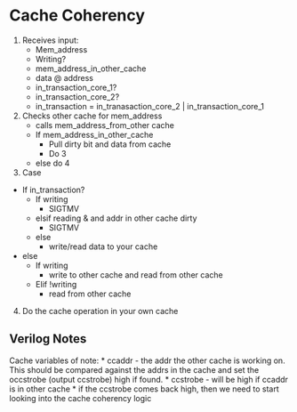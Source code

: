 # Cache Coherency 
1. Receives input:
    * Mem_address
    * Writing?
    * mem_address_in_other_cache
    * data @ address
    * in_transaction_core_1?
    * in_transaction_core_2?
    * in_transaction = in_tranasaction_core_2 | in_transaction_core_1
2. Checks other cache for mem_address
    * calls mem_address_from_other cache
    * If mem_address_in_other_cache
        - Pull dirty bit and data from cache
        - Do 3
    * else do 4
3. Case
  * If in_transaction? 
    - If writing 
      * SIGTMV
    - elsif reading & and addr in other cache dirty
      * SIGTMV
    - else
      * write/read data to your cache
  * else
    - If writing 
      * write to other cache and read from other cache
    - Elif !writing
      * read from other cache
4. Do the cache operation in your own cache










## Verilog Notes
Cache variables of note:
    * ccaddr - the addr the other cache is working on. This should be compared against the addrs in the cache and set the occstrobe (output ccstrobe) high if found.
    * ccstrobe - will be high if ccaddr is in other cache
    * if the ccstrobe comes back high, then we need to start looking into the cache coherency logic
